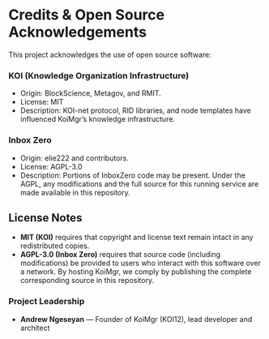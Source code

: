 # Credits & Open Source Acknowledgements

This project acknowledges the use of open source software:

### KOI (Knowledge Organization Infrastructure)
- Origin: BlockScience, Metagov, and RMIT.
- License: MIT
- Description: KOI-net protocol, RID libraries, and node templates have influenced KoiMgr’s knowledge infrastructure.

### Inbox Zero
- Origin: elie222 and contributors.
- License: AGPL-3.0
- Description: Portions of InboxZero code may be present. Under the AGPL, any modifications and the full source for this running service are made available in this repository.

## License Notes
- **MIT (KOI)** requires that copyright and license text remain intact in any redistributed copies.
- **AGPL-3.0 (Inbox Zero)** requires that source code (including modifications) be provided to users who interact with this software over a network. By hosting KoiMgr, we comply by publishing the complete corresponding source in this repository.

### Project Leadership
- **Andrew Ngeseyan** — Founder of KoiMgr (KOI12), lead developer and architect
